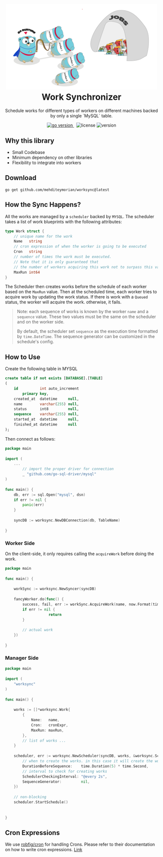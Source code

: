 <h1 align="center">
<img alt="Koi logo" src="assets/image.png" width="500px"/><br/>
Work Synchronizer
</h1>
<p align="center">Schedule works for different types of workers on different machines backed by only a single `MySQL` table.
</p>

<p align="center">
<a href="https://pkg.go.dev/github.com/mehditeymorian/worksync?tab=doc"target="_blank">
    <img src="https://img.shields.io/badge/Go-1.20+-00ADD8?style=for-the-badge&logo=go" alt="go version" />
</a>&nbsp;
<img src="https://img.shields.io/badge/license-MIT-blue?style=for-the-badge&logo=none" alt="license" />

<img src="https://img.shields.io/badge/Version-0.0.1-informational?style=for-the-badge&logo=none" alt="version" />
</p>

## Why this library
- Small Codebase
- Minimum dependency on other libraries
- Flexibility to integrate into workers

## Download
```
go get github.com/mehditeymorian/worksync@latest
```

## How the Sync Happens?
All the works are managed by a `scheduler` backed by `MYSQL`. The scheduler takes a list of work blueprints with the following attributes:
```go
type Work struct {
	// unique name for the work
	Name   string
	// cron expression of when the worker is going to be executed
	Cron   string
	// number of times the work must be executed.
	// Note that it is only guaranteed that 
	// the number of workers acquiring this work not to surpass this value.
	MaxRun int64
}
```
The Scheduler then creates works before the schedule of each worker based on the `MaxRun` value. Then at the scheduled time, each worker tries to acquire work by updating the work status. If there is work with a `Queued` status, the worker will acquire the work. otherwise, it fails.
> Note: each sequence of works is known by the worker `name` and a `sequence` value. These two values must be the same on the scheduler and on the worker side.
> 
> By default, the scheduler set `sequence` as the execution time formatted by `time.DateTime`. The sequence generator can be customized in the schedule's config.

## How to Use
Create the following table in MYSQL
```sql
create table if not exists [DATABASE].[TABLE]
(
    id          int auto_increment
        primary key,
    created_at  datetime     null,
    name        varchar(255) null,
    status      int8         null,
    sequence    varchar(255) null,
    started_at  datetime     null,
    finished_at datetime     null
);
```
Then connect as follows:
```go
package main

import (
	...
        // import the proper driver for connection
        _ "github.com/go-sql-driver/mysql"
)

func main() {
    db, err := sql.Open("mysql", dsn)
    if err != nil {
        panic(err)
    }
    
    syncDB := worksync.NewDBConnection(db, TableName)

}
```


### Worker Side
On the client-side, it only requires calling the `acquireWork` before doing the work.
```go
package main

func main() {

	workSync := worksync.NewSyncer(syncDB)
	
	fancyWorker.do(func() {
		success, fail, err := workSync.AcquireWork(name, now.Format(time.DateTime))
		if err != nil {
                    return
		}
		
		// actual work
	})

}
```

### Manager Side
```go
package main

import (
	"worksync"
)

func main() {

	works := []*worksync.Work{
		{
			Name:   name,
			Cron:   cronExpr,
			MaxRun: maxRun,
		},
		// list of works ...
	}

	scheduler, err := worksync.NewScheduler(syncDB, works, &worksync.SchedulerConfig{
		// when to create the works. in this case it will create the work if duration before execution time is less than 5sec.
		DurationBeforeSequence:    time.Duration(5) * time.Second,
		// interval to check for creating works
		SchedulerCheckingInterval: "@every 2s",
		SequenceGenerator:         nil,
	})

	// non-blocking
	scheduler.StartSchedule()


}
```


## Cron Expressions
We use [robfig/cron](https://github.com/robfig/cron) for handling Crons. Please refer to their documentation on how to write cron expressions. [Link](https://pkg.go.dev/github.com/robfig/cron)
